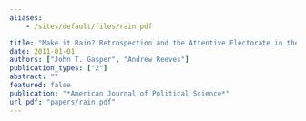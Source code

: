 ```yaml
---
aliases:
    - /sites/default/files/rain.pdf

title: "Make it Rain? Retrospection and the Attentive Electorate in the Context of Natural Disasters"
date: 2011-01-01
authors: ["John T. Gasper", "Andrew Reeves"]
publication_types: ["2"]
abstract: ""
featured: false
publication: "*American Journal of Political Science*"
url_pdf: "papers/rain.pdf"
---
```


